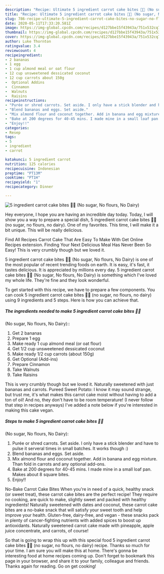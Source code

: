 ```yaml
---
description: "Recipe: Ultimate 5 ingredient carrot cake bites 🥕🥕 (No sugar, No flours, No Dairy)"
title: "Recipe: Ultimate 5 ingredient carrot cake bites 🥕🥕 (No sugar, No flours, No Dairy)"
slug: 786-recipe-ultimate-5-ingredient-carrot-cake-bites-no-sugar-no-flours-no-dairy
date: 2020-05-11T17:33:20.581Z
image: https://img-global.cpcdn.com/recipes/d127bbe15f43943a/751x532cq70/5-ingredient-carrot-cake-bites-🥕🥕-no-sugar-no-flours-no-dairy-recipe-main-photo.jpg
thumbnail: https://img-global.cpcdn.com/recipes/d127bbe15f43943a/751x532cq70/5-ingredient-carrot-cake-bites-🥕🥕-no-sugar-no-flours-no-dairy-recipe-main-photo.jpg
cover: https://img-global.cpcdn.com/recipes/d127bbe15f43943a/751x532cq70/5-ingredient-carrot-cake-bites-🥕🥕-no-sugar-no-flours-no-dairy-recipe-main-photo.jpg
author: Luke Thornton
ratingvalue: 3.4
reviewcount: 4
recipeingredient:
- 2 bananas
- 1 egg
- 1 cup almond meal or oat flour
- 12 cup unsweetened dessicated coconut
- 12 cup carrots about 150g
-  Optional Addins
-  Cinnamon
-  Walnuts
-  Raisins
recipeinstructions:
- "Purée or shred carrots. Set aside. I only have a stick blender and have to pulse it serveral times in small batches. It works though :)"
- "Blend bananas and eggs. Set aside."
- "Mix almond flour and coconut together. Add in banana and egg mixture. Than fold in carrots and any optional add-ons."
- "Bake at 200 degrees for 40-45 mins. I made mine in a small loaf pan. Makes about 8 square bites."
- "Enjoy!!"
categories:
- Resep
tags:
- 5
- ingredient
- carrot

katakunci: 5 ingredient carrot
nutrition: 125 calories
recipecuisine: Indonesian
preptime: "PT13M"
cooktime: "PT1H"
recipeyield: "1"
recipecategory: Dinner

---
```



![5 ingredient carrot cake bites 🥕🥕
(No sugar, No flours, No Dairy)](https://img-global.cpcdn.com/recipes/d127bbe15f43943a/751x532cq70/5-ingredient-carrot-cake-bites-🥕🥕-no-sugar-no-flours-no-dairy-recipe-main-photo.jpg)

Hey everyone, I hope you are having an incredible day today. Today, I will show you a way to prepare a special dish, 5 ingredient carrot cake bites 🥕🥕
(no sugar, no flours, no dairy). One of my favorites. This time, I will make it a bit unique. This will be really delicious.

Find All Recipes Carrot Cake That Are Easy To Make With Get Online Recipes extension. Finding Your Next Delicious Meal Has Never Been So Easy! This is very crumbly though but we loved it.

5 ingredient carrot cake bites 🥕🥕
(No sugar, No flours, No Dairy) is one of the most popular of recent trending foods on earth. It is easy, it's fast, it tastes delicious. It is appreciated by millions every day. 5 ingredient carrot cake bites 🥕🥕
(No sugar, No flours, No Dairy) is something which I've loved my whole life. They're fine and they look wonderful.


To get started with this recipe, we have to prepare a few components. You can cook 5 ingredient carrot cake bites 🥕🥕
(no sugar, no flours, no dairy) using 9 ingredients and 5 steps. Here is how you can achieve that.

##### The ingredients needed to make 5 ingredient carrot cake bites 🥕🥕
(No sugar, No flours, No Dairy)::

1. Get 2 bananas
1. Prepare 1 egg
1. Make ready 1 cup almond meal (or oat flour)
1. Get 1/2 cup unsweetened dessicated coconut
1. Make ready 1/2 cup carrots (about 150g)
1. Get  Optional (Add-ins)
1. Prepare  Cinnamon
1. Take  Walnuts
1. Take  Raisins


This is very crumbly though but we loved it. Naturally sweetened with just bananas and carrots. Pureed Sweet Potato: I know it may sound strange, but trust me, it&#39;s what makes this carrot cake moist without having to add a ton of oil! And no, they don&#39;t have to be room temperature! (I never follow that step in recipes anyways) I&#39;ve added a note below if you&#39;re interested in making this cake vegan. 

##### Steps to make 5 ingredient carrot cake bites 🥕🥕
(No sugar, No flours, No Dairy):

1. Purée or shred carrots. Set aside. I only have a stick blender and have to pulse it serveral times in small batches. It works though :)
1. Blend bananas and eggs. Set aside.
1. Mix almond flour and coconut together. Add in banana and egg mixture. Than fold in carrots and any optional add-ons.
1. Bake at 200 degrees for 40-45 mins. I made mine in a small loaf pan. Makes about 8 square bites.
1. Enjoy!!


No-Bake Carrot Cake Bites When you&#39;re in need of a quick, healthy snack (or sweet treat), these carrot cake bites are the perfect recipe! They require no cooking, are quick to make, slightly sweet and packed with healthy ingredients! Naturally sweetened with dates and coconut, these carrot cake bites are a no-bake snack that will satisfy your sweet tooth and help improve your health. Gluten-free, dairy-free, and vegan - these snacks pack in plenty of cancer-fighting nutrients with added spices to boost up antioxidants. Naturally sweetened carrot cake made with pineapple, apple juice concentrate, and carrots, of course! 

So that is going to wrap this up with this special food 5 ingredient carrot cake bites 🥕🥕
(no sugar, no flours, no dairy) recipe. Thanks so much for your time. I am sure you will make this at home. There's gonna be interesting food at home recipes coming up. Don't forget to bookmark this page in your browser, and share it to your family, colleague and friends. Thanks again for reading. Go on get cooking!
